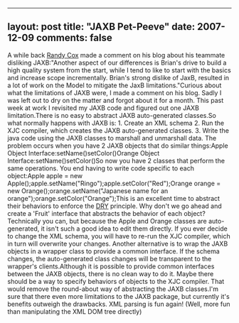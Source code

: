 
---
layout: post
title: "JAXB Pet-Peeve"
date: 2007-12-09
comments: false
---


A while back [Randy Cox][1]  made a comment on his blog about his teammate disliking JAXB:"Another aspect of our differences is Brian's drive to build a high quality system from the start, while I tend to like to start with the basics and increase scope incrementally. Brian's strong dislike of JaxB, resulted in a lot of work on the Model to mitigate the JaxB limitations."Curious about what the limitations of JAXB were, I made a comment on his blog.  Sadly I was left out to dry on the matter and forgot about it for a month.  This past week at work I revisited my JAXB code and figured out one JAXB limitation.There is no easy to abstract JAXB auto-generated classes.So what normally happens with JAXB is: 1. Create an XML schema 2. Run the XJC compiler, which creates the JAXB auto-generated classes. 3. Write the java code using the JAXB classes to marshall and unmarshall data.
The problem occurs when you have 2 JAXB objects that do similar things:Apple Object Interface:setName()setColor()Orange Object Interface:setName()setColor()So now you have 2 classes that perform the same operations.  You end having to write code specific to each object:Apple apple = new Apple();apple.setName("Ringo");apple.setColor("Red");Orange orange = new Orange();orange.setName("Japanese name for an orange");orange.setColor("Orange");This is an excellent time to abstract their behaviors to enforce the [DRY][2]  principle.  Why don't we go ahead and create a 'Fruit' interface that abstracts the behavior of each object?  Technically you can, but because the Apple and Orange classes are auto-generated, it isn't such a good idea to edit them directly.  If you ever decide to change the XML schema, you will have to re-run the XJC compiler, which in turn will overwrite your changes.  Another alternative is to wrap the JAXB objects in a wrapper class to provide a common interface.  If the schema changes, the auto-generated class changes will be transparent to the wrapper's clients.Although it is possible to provide common interfaces between the JAXB objects, there is no clean way to do it.  Maybe there should be a way to specify behaviors of objects to the XJC compiler.  That would remove the round-about way of abstracting the JAXB classes.I'm sure that there even more limitations to the JAXB package, but currently it's benefits outweigh the drawbacks.  XML parsing is fun again!  (Well, more fun than manipulating the XML DOM tree directly)


  [1]: http://cox-engineering-log.blogspot.com/2007/11/27myisern-13-final-release.html
  [2]: http://en.wikipedia.org/wiki/Don%27t_repeat_yourself
